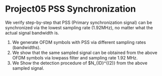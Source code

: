 # Project05 PSS Synchronization

We verify step-by-step that PSS (Primary synchronization signal) can be synchronized via the lowest sampling rate (1.92MHz), no matter what the actual signal bandwidth is.

1. We generate OFDM symbols with PSS via different sampling rates (bandwidths).
2. We	show that the same sampled signal can be obtained from the above OFDM symbols via lowpass filter and sampling rate 1.92 MHz.
3. We Show the detection procedure of $N_{ID}^{(2)} from the above sampled signal.
